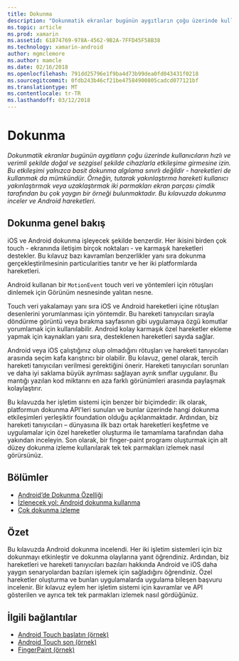 ```yaml
---
title: Dokunma
description: "Dokunmatik ekranlar bugünün aygıtların çoğu üzerinde kullanıcıların hızlı ve verimli şekilde doğal ve sezgisel şekilde cihazlarla etkileşime girmesine izin. Bu etkileşimi yalnızca basit dokunma algılama sınırlı değildir - hareketleri de kullanmak da mümkündür. Örneğin, tutarak yakınlaştırma hareketi kullanıcı yakınlaştırmak veya uzaklaştırmak iki parmakları ekran parçası çimdik tarafından bu çok yaygın bir örneği bulunmaktadır. Bu kılavuzda dokunma inceler ve Android hareketleri."
ms.topic: article
ms.prod: xamarin
ms.assetid: 61874769-978A-4562-9B2A-7FFD45F58B38
ms.technology: xamarin-android
author: mgmclemore
ms.author: mamcle
ms.date: 02/16/2018
ms.openlocfilehash: 791dd25796e1f9ba4d73b99dea0fd043431f0218
ms.sourcegitcommit: 0fdb243b46cf21be47584900805cadcd077121bf
ms.translationtype: MT
ms.contentlocale: tr-TR
ms.lasthandoff: 03/12/2018
---
```

# <a name="touch"></a>Dokunma

_Dokunmatik ekranlar bugünün aygıtların çoğu üzerinde kullanıcıların hızlı ve verimli şekilde doğal ve sezgisel şekilde cihazlarla etkileşime girmesine izin. Bu etkileşimi yalnızca basit dokunma algılama sınırlı değildir - hareketleri de kullanmak da mümkündür. Örneğin, tutarak yakınlaştırma hareketi kullanıcı yakınlaştırmak veya uzaklaştırmak iki parmakları ekran parçası çimdik tarafından bu çok yaygın bir örneği bulunmaktadır. Bu kılavuzda dokunma inceler ve Android hareketleri._

## <a name="touch-overview"></a>Dokunma genel bakış

iOS ve Android dokunma işleyecek şekilde benzerdir. Her ikisini birden çok touch - ekranında iletişim birçok noktaları - ve karmaşık hareketleri destekler. Bu kılavuz bazı kavramları benzerlikler yanı sıra dokunma gerçekleştirilmesinin particularities tanıtır ve her iki platformlarda hareketleri.

Android kullanan bir `MotionEvent` touch veri ve yöntemleri için rötuşları dinlemek için Görünüm nesnesinde yalıtan nesne.

Touch veri yakalamayı yanı sıra iOS ve Android hareketleri içine rötuşları desenlerini yorumlanması için yöntemdir. Bu hareketi tanıyıcıları sırayla döndürme görüntü veya bırakma sayfasının gibi uygulamaya özgü komutlar yorumlamak için kullanılabilir. Android kolay karmaşık özel hareketler ekleme yapmak için kaynakları yanı sıra, desteklenen hareketleri sayıda sağlar.

Android veya iOS çalıştığınız olup olmadığını rötuşları ve hareketi tanıyıcıları arasında seçim kafa karıştırıcı bir olabilir. Bu kılavuz, genel olarak, tercih hareketi tanıyıcıları verilmesi gerektiğini önerir. Hareketi tanıyıcıları sorunları ve daha iyi saklama büyük ayrılması sağlayan ayrık sınıflar uygulanır. Bu mantığı yazılan kod miktarını en aza farklı görünümleri arasında paylaşmak kolaylaştırır.

Bu kılavuzda her işletim sistemi için benzer bir biçimdedir: ilk olarak, platformun dokunma API'leri sunulan ve bunlar üzerinde hangi dokunma etkileşimleri yerleşiktir foundation olduğu açıklanmaktadır. Ardından, biz hareketi tanıyıcıları – dünyasına ilk bazı ortak hareketleri keşfetme ve uygulamalar için özel hareketler oluşturma ile tamamlama tarafından daha yakından inceleyin. Son olarak, bir finger-paint programı oluşturmak için alt düzey dokunma izleme kullanılarak tek tek parmakları izlemek nasıl görürsünüz.

## <a name="sections"></a>Bölümler

-  [Android’de Dokunma Özelliği](~/android/app-fundamentals/touch/android-touch-walkthrough.md)
-  [İzlenecek yol: Android dokunma kullanma](~/android/app-fundamentals/touch/android-touch-walkthrough.md)
-  [Çok dokunma izleme](touch-tracking.md)

## <a name="summary"></a>Özet

Bu kılavuzda Android dokunma incelendi. Her iki işletim sistemleri için biz dokunmayı etkinleştir ve dokunma olaylarına yanıt öğrendiniz. Ardından, biz hareketleri ve hareketi tanıyıcıları bazıları hakkında Android ve iOS daha yaygın senaryolardan bazıları işlemek için sağladığını öğrendiniz. Özel hareketler oluşturma ve bunları uygulamalarda uygulama bileşen başvuru incelenir. Bir kılavuz eylem her işletim sistemi için kavramlar ve API gösterilen ve ayrıca tek tek parmakları izlemek nasıl gördüğünüz.



## <a name="related-links"></a>İlgili bağlantılar

- [Android Touch başlatın (örnek)](https://developer.xamarin.com/samples/monodroid/ApplicationFundamentals/Touch_start)
- [Android Touch son (örnek)](https://developer.xamarin.com/samples/monodroid/ApplicationFundamentals/Touch_final)
- [FingerPaint (örnek)](https://developer.xamarin.com/samples/monodroid/ApplicationFundamentals/FingerPaint)
